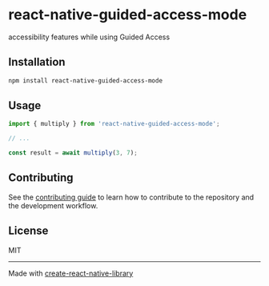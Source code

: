 # react-native-guided-access-mode

accessibility features while using Guided Access

## Installation

```sh
npm install react-native-guided-access-mode
```

## Usage

```js
import { multiply } from 'react-native-guided-access-mode';

// ...

const result = await multiply(3, 7);
```

## Contributing

See the [contributing guide](CONTRIBUTING.md) to learn how to contribute to the repository and the development workflow.

## License

MIT

---

Made with [create-react-native-library](https://github.com/callstack/react-native-builder-bob)
